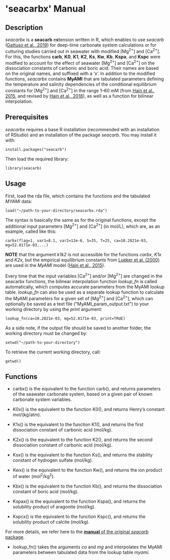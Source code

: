 
# 'seacarbx' Manual

## Description
*seacarbx* is a **seacarb** e**x**tension written in R, which enables to use *seacarb* ([Gattuso et al., 2019](http://CRAN.R-project.org/package=seacarb)) for deep-time carbonate system calculations or for culturing studies carried out in seawater with modified [Mg<sup>2+</sup>] and [Ca<sup>2+</sup>]. For this, the functions **carb**, **K0**, **K1**, **K2**, **Ks**, **Kw**, **Kb**, **Kspa**, and **Kspc** were modfied to account for the effect of seawater [Mg<sup>2+</sup>] and [Ca<sup>2+</sup>] on the dissociation constants of carbonic and boric acid. Their names are based on the original names, and suffixed with a ‘x’. In addition to the modified functions, *seacarbx* contains **MyAMI** that are tabulated parameters defining the temperature and salinity dependencies of the conditional equilibrium constants for [Mg<sup>2+</sup>] and [Ca<sup>2+</sup>] in the range 1–60 mM (from [Hain et al., 2015](http://dx.doi.org/10.1002/2014GB004986), and revised by [Hain et al., 2018](https://doi.org/10.1002/2018GB005931)), as well as a function for bilinear interpolation.


## Prerequisites
*seacarbx* requires a base R installation (recommended with an installation of RStudio) and an installation of the package *seacarb*. You may install it with:

```{undefined}
install.packages("seacarb")
```

Then load the required library:
```{undefined}
library(seacarb)
```

## Usage
First, load the rda file, which contains the functions and the tabulated *MYAMI* data:
```{undefined}
load("~/path-to-your-directory/seacarbx.rda")
```
The syntax is basically the same as for the original functions, except the additional input parameters [Mg<sup>2+</sup>] and [Ca<sup>2+</sup>] (in mol/L), which are, as an example, called like this:
```{undefined}
carbx(flag=1, var1=8.1, var2=12e-6, S=35, T=25, ca=10.2821e-03, mg=52.8171e-03,...)
```
**NOTE** that the argument *k1k2* is not accessible for the functions *carbx*, *K1x* and *K2x*, but the empirical equilibrium constants from [Lueker et al. (2000)](https://doi.org/10.1016/S0304-4203(00)00022-0) are used in the *MyAMI* model ([Hain et al., 2015](http://dx.doi.org/10.1002/2014GB004986)).

Every time that the input variables [Ca<sup>2+</sup>] and/or [Mg<sup>2+</sup>] are changed in the seacarbx functions, the bilinear interpolation function *lookup_fn* is called automatically, which computes accurate parameters from the MyAMI lookup table. *lookup_fn* can also be used as a separate lookup function to calculate the MyAMI parameters for a given set of [Mg<sup>2+</sup>] and [Ca<sup>2+</sup>], which can optionally be saved as a text file ("MyAMI_param_output.txt") to your working directory by using the *print* argument:
```{undefined}
lookup_fn(ca=10.2821e-03, mg=52.8171e-03, print=TRUE)
```
As a side note, if the output file should be saved to another folder, the working directory must be changed by:
```{undefined}
setwd("~/path-to-your-directory")
```
To retrieve the current working directory, call:
```{undefined}
getwd()
```
## Functions
- carbx() is the equivalent to the function carb(), and returns parameters of the seawater carbonate system, based on a given pair of known carbonate system variables.

- K0x() is the equivalent to the function K0(), and returns Henry’s constant mol/(kg/atm).

- K1x() is the equivalent to the function K1(), and returns the first dissociation constant of carbonic acid (mol/kg).

- K2x() is the equivalent to the function K2(), and returns the second dissociation constant of carbonic acid (mol/kg).

- Ksx() is the equivalent to the function Ks(), and returns the stability constant of hydrogen sulfate (mol/kg).

- Kwx() is the equivalent to the function Kw(), and returns the ion product of water (mol<sup>2</sup>/kg<sup>2</sup>).

- Kbx() is the equivalent to the function Kb(), and returns the dissociation constant of boric acid (mol/kg).

- Kspax() is the equivalent to the function Kspa(), and returns the solubility product of aragonite (mol/kg).

- Kspcx() is the equivalent to the function Kspc(), and returns the solubility product of calcite (mol/kg).

For more details, we refer here to the [**manual** of the original *seacarb* package](https://cran.r-project.org/web/packages/seacarb/seacarb.pdf).

- lookup_fn() takes the arguments *ca* and *mg* and interpolates the MyAMI parameters between tabulated data from the lookup table *myami*.

<br><br>
